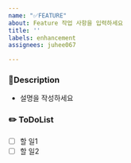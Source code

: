 ```yaml
---
name: "✅FEATURE"
about: Feature 작업 사항을 입력하세요
title: ''
labels: enhancement
assignees: juhee067

---
```


### Description
- 설명을 작성하세요

### ✏️ ToDoList
- [ ] 할 일1
- [ ] 할 일2
